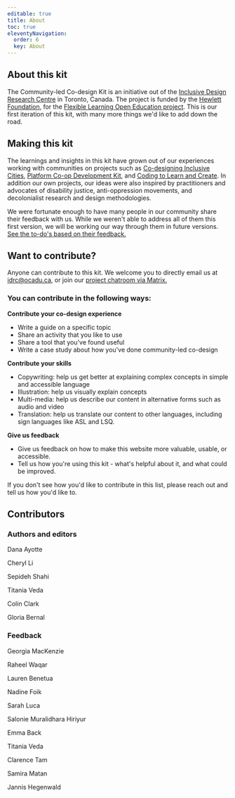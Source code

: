 ```yaml
---
editable: true
title: About
toc: true
eleventyNavigation:
  order: 6
  key: About
---
```

## About this kit

The Community-led Co-design Kit is an initiative out of the [Inclusive Design Research Centre](https://idrc.ocadu.ca/) in Toronto, Canada. The project is funded by the [Hewlett Foundation](https://hewlett.org/), for the [Flexible Learning Open Education project](https://floeproject.org/). This is our first iteration of this kit, with many more things we'd like to add down the road.

## Making this kit

The learnings and insights in this kit have grown out of our experiences working with communities on projects such as [Co-designing Inclusive Cities](https://cities.inclusivedesign.ca/), [Platform Co-op Development Kit](https://platform.coop/), and [Coding to Learn and Create](https://www.codelearncreate.org/). In addition our own projects, our ideas were also inspired by practitioners and advocates of disability justice, anti-oppression movements, and decolonialist research and design methodologies.

We were fortunate enough to have many people in our community share their feedback with us. While we weren't able to address all of them this first version, we will be working our way through them in future versions. [See the to-do's based on their feedback.](/9977b0e62a104b148028b2272c049edf?v=1d8fe21d5a494c37a67860c8a1995379)

## Want to contribute?

Anyone can contribute to this kit. We welcome you to directly email us at idrc@ocadu.ca, or join our [project chatroom via Matrix.](https://matrix.to/#/#fluid-codesign-kit:matrix.org?via=matrix.org)

### **You can contribute in the following ways:**

**Contribute your co-design experience**

- Write a guide on a specific topic
- Share an activity that you like to use
- Share a tool that you've found useful
- Write a case study about how you've done community-led co-design

**Contribute your skills**

- Copywriting: help us get better at explaining complex concepts in simple and accessible language
- Illustration: help us visually explain concepts
- Multi-media: help us describe our content in alternative forms such as audio and video
- Translation: help us translate our content to other languages, including sign languages like ASL and LSQ.

**Give us feedback**

- Give us feedback on how to make this website more valuable, usable, or accessible.
- Tell us how you're using this kit - what's helpful about it, and what could be improved.

If you don't see how you'd like to contribute in this list, please reach out and tell us how you'd like to.

## Contributors

### Authors and editors

Dana Ayotte

Cheryl Li

Sepideh Shahi

Titania Veda

Colin Clark

Gloria Bernal

### Feedback

Georgia MacKenzie

Raheel Waqar

Lauren Benetua

Nadine Foik

Sarah Luca

Salonie Muralidhara Hiriyur

Emma Back

Titania Veda

Clarence Tam

Samira Matan

Jannis Hegenwald
